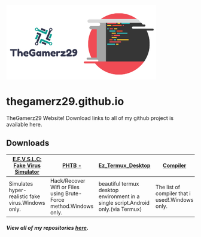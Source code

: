 ![logo](https://github.com/TheGamerz29/thegamerz29.github.io/raw/images/Logo.png)![code](https://github.com/TheGamerz29/thegamerz29.github.io/raw/images/CODE.png)
# thegamerz29.github.io
TheGamerz29 Website!
Download links to all of my github project is available here.

## Downloads
[E.F.V.S.L.C: Fake Virus Simulator](https://github.com/TheGamerz29/E.F.V.S.L.C-Fake-Virus-Simulator/releases/download/V1.0X/E.F.V.S.F.C.PROJECT.-.exe) | [PHTB -](https://github.com/TheGamerz29/PHTB-/raw/V1.36X/PHTB%20V1.00BETA/PHTB%20V1.34%20Release%20Installer.zip) | [Ez_Termux_Desktop](https://github.com/TheGamerz29/Ez_Termux_Desktop) | [Compiler](https://github.com/TheGamerz29/Compiler) | [Down for Everyone or Just Me](https://thegamerz29.github.io/Down-for-Everyone-or-Just-Me) |
----------------------------------|--------|-------------------|----------|------------------------------|
Simulates hyper-realistic fake virus.Windows only.| Hack/Recover Wifi or Files using Brute-Force method.Windows only. | beautiful termux desktop environment in a single script.Android only.(via Termux) | The list of compiler that i used!.Windows only. | Have you ever tried to access a website but it does not loads????.Windows only |

#### *View all of my repositories [here](https://github.com/TheGamerz29).*

